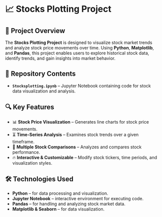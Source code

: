 # 📈 Stocks Plotting Project

## 📌 Project Overview
The **Stocks Plotting Project** is designed to visualize stock market trends and analyze stock price movements over time. Using **Python**, **Matplotlib**, and **Pandas**, this project enables users to explore historical stock data, identify trends, and gain insights into market behavior.

## 📂 Repository Contents
- **`Stocksplotting.ipynb`** – Jupyter Notebook containing code for stock data visualization and analysis.

## 🔍 Key Features
- 📊 **Stock Price Visualization** – Generates line charts for stock price movements.
- ⏳ **Time-Series Analysis** – Examines stock trends over a given timeframe.
- 🔄 **Multiple Stock Comparisons** – Analyzes and compares stock performance.
- 🔥 **Interactive & Customizable** – Modify stock tickers, time periods, and visualization styles.

## 🛠 Technologies Used
- **Python** – for data processing and visualization.
- **Jupyter Notebook** – interactive environment for executing code.
- **Pandas** – for handling and analyzing stock market data.
- **Matplotlib & Seaborn** – for data visualization.



